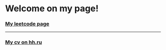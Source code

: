 # Welcome on my page!

### [My leetcode page](https://leetcode.com/voylenkong)

---
### [My cv on hh.ru](https://hh.ru/resume/eb5d1137ff0b76a7450039ed1f4859426b7967)


<!--
**voylenkong/voylenkong** is a ✨ _special_ ✨ repository because its `README.md` (this file) appears on your GitHub profile.

Here are some ideas to get you started:

- 🔭 I’m currently working on ...
- 🌱 I’m currently learning ...
- 👯 I’m looking to collaborate on ...
- 🤔 I’m looking for help with ...
- 💬 Ask me about ...
- 📫 How to reach me: ...
- 😄 Pronouns: ...
- ⚡ Fun fact: ...
-->
